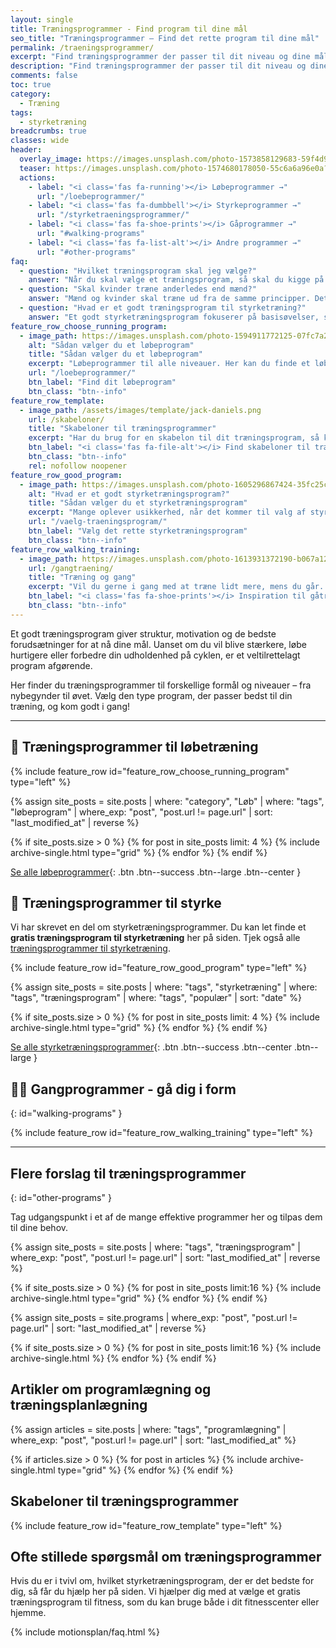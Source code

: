 ```yaml
---
layout: single
title: Træningsprogrammer - Find program til dine mål
seo_title: "Træningsprogrammer – Find det rette program til dine mål"
permalink: /traeningsprogrammer/
excerpt: "Find træningsprogrammer der passer til dit niveau og dine mål. Få mere struktur på din træning til fx kondition, styrketræning eller en kombination."
description: "Find træningsprogrammer der passer til dit niveau og dine mål. Få mere struktur på din træning til fx kondition, styrketræning eller en kombination."
comments: false
toc: true
category:
  - Træning
tags:
  - styrketræning
breadcrumbs: true
classes: wide
header:
  overlay_image: https://images.unsplash.com/photo-1573858129683-59f4d9c445d9?ixlib=rb-4.0.3&ixid=M3wxMjA3fDB8MHxwaG90by1wYWdlfHx8fGVufDB8fHx8fA%3D%3D&fit=crop&h=630&w=1200&q=60
  teaser: https://images.unsplash.com/photo-1574680178050-55c6a6a96e0a?ixlib=rb-1.2.1&ixid=eyJhcHBfaWQiOjEyMDd9&auto=format&fit=crop&h=300&w=400&q=10
  actions:
    - label: "<i class='fas fa-running'></i> Løbeprogrammer →"
      url: "/loebeprogrammer/"
    - label: "<i class='fas fa-dumbbell'></i> Styrkeprogrammer →"
      url: "/styrketraeningsprogrammer/"
    - label: "<i class='fas fa-shoe-prints'></i> Gåprogrammer →"
      url: "#walking-programs"
    - label: "<i class='fas fa-list-alt'></i> Andre programmer →"
      url: "#other-programs"
faq:
  - question: "Hvilket træningsprogram skal jeg vælge?"
    answer: "Når du skal vælge et træningsprogram, så skal du kigge på dit mål og den tid du har til rådighed. Uanset om du gerne vil forøge din styrke, opbygge muskler eller begge dele, så viser forskningen at det er en god ide at træne alle musklerne i kroppen mindst 2 gange om ugen. Jeg har skrevet en guide til, [hvordan du vælger det rigtige træningsprogram](/vaelg-traeningsprogram/), som du kan lade dig inspirere af."
  - question: "Skal kvinder træne anderledes end mænd?"
    answer: "Mænd og kvinder skal træne ud fra de samme principper. Det afgørende i valget af træningsprogram er, at du tilpasser det din målsætning, dine forudsætninger og din kropsbygning. Både kvinder og mænd kan altså sagtens tage udgangspunkt i et af de effektive træningsprogrammer på denne side."
  - question: "Hvad er et godt træningsprogram til styrketræning?"
    answer: "Et godt styrketræningsprogram fokuserer på basisøvelser, som udføres med god bevægelseskvalitet og tilpas hårdt i forhold til dine mål. De fleste vil få mere ud af at træne med 1-3 gentagelser i overskud end til failure. En ugentlige volumen 6-20 sæt for den enkelte muskelgruppe vil være passende. De bedste træningsprogrammer har også en plan for, hvordan man fra uge til uge kan lave [progression og progressivt overload](/progressionsmodeller-progressivt-overload/)."
feature_row_choose_running_program:
  - image_path: https://images.unsplash.com/photo-1594911772125-07fc7a2d8d9f?ixid=MnwxMjA3fDB8MHxwaG90by1wYWdlfHx8fGVufDB8fHx8&ixlib=rb-1.2.1&auto=format&fit=crop&h=300&w=400&q=10
    alt: "Sådan vælger du et løbeprogram"
    title: "Sådan vælger du et løbeprogram"
    excerpt: "Løbeprogrammer til alle niveauer. Her kan du finde et løbeprogram, der passer til dig. Der er løbetræningsprogrammer til at blive hurtigere på 5km, 10 km, halvmaraton og maraton."
    url: "/loebeprogrammer/"
    btn_label: "Find dit løbeprogram"
    btn_class: "btn--info"
feature_row_template:
  - image_path: /assets/images/template/jack-daniels.png
    url: /skabeloner/
    title: "Skabeloner til træningsprogrammer"
    excerpt: "Har du brug for en skabelon til dit træningsprogram, så kan du lade dig inspirere af vores GRATIS skabeloner til træningsporgrammer."
    btn_label: "<i class='fas fa-file-alt'></i> Find skabeloner til træningsprogrammer"
    btn_class: "btn--info"
    rel: nofollow noopener
feature_row_good_program:
  - image_path: https://images.unsplash.com/photo-1605296867424-35fc25c9212a?ixid=MnwxMjA3fDB8MHxwaG90by1wYWdlfHx8fGVufDB8fHx8&ixlib=rb-1.2.1&auto=format&fit=crop&h=300&w=300&q=10
    alt: "Hvad er et godt styrketræningsprogram?"
    title: "Sådan vælger du et styrketræningsprogram"
    excerpt: "Mange oplever usikkerhed, når det kommer til valg af styrketræningsprogram – og det er helt forståeligt. Hvordan vælger man det rigtige program? Hvor mange gange om ugen bør du træne? Hvor mange gentagelser og sæt giver resultater? Hvilke øvelser skal du inkludere, og hvornår er det tid til at skifte program?"
    url: "/vaelg-traeningsprogram/"
    btn_label: "Vælg det rette styrketræningsprogram"
    btn_class: "btn--info"
feature_row_walking_training:
  - image_path: https://images.unsplash.com/photo-1613931372190-b067a12f73b6?ixlib=rb-4.0.3&ixid=M3wxMjA3fDB8MHxzZWFyY2h8Mjh8fHdhbGtpbmd8ZW58MHwwfDB8fHwy&auto=format&fit=crop&w=400&q=10
    url: /gangtraening/
    title: "Træning og gang"
    excerpt: "Vil du gerne i gang med at træne lidt mere, mens du går. Så tjek alle forslagene her for inspiration til gåtræning."
    btn_label: "<i class='fas fa-shoe-prints'></i> Inspiration til gåtræning"
    btn_class: "btn--info"
---
```


Et godt træningsprogram giver struktur, motivation og de bedste forudsætninger for at nå dine mål. Uanset om du vil blive stærkere, løbe hurtigere eller forbedre din udholdenhed på cyklen, er et veltilrettelagt program afgørende. 

Her finder du træningsprogrammer til forskellige formål og niveauer – fra nybegynder til øvet. Vælg den type program, der passer bedst til din træning, og kom godt i gang!

***

## 🏃 Træningsprogrammer til løbetræning

{% include feature_row id="feature_row_choose_running_program" type="left" %}

<div class="feature__wrapper" markdown="1">

{% assign site_posts = site.posts | where: "category", "Løb" | where: "tags", "løbeprogram" | where_exp: "post", "post.url != page.url" | sort: "last_modified_at" | reverse %}

{% if site_posts.size > 0 %}
  {% for post in site_posts limit: 4 %}
    {% include archive-single.html type="grid" %}
  {% endfor %}
{% endif %}

[<i class='fas fa-running'></i> Se alle løbeprogrammer](/loebeprogrammer/){: .btn .btn--success .btn--large .btn--center }

</div>

## 💪 Træningsprogrammer til styrke

Vi har skrevet en del om styrketræningsprogrammer. Du kan let finde et **gratis træningsprogram til styrketræning** her på siden. Tjek også alle [træningsprogrammer til styrketræning](/styrketraeningsprogrammer/).

{% include feature_row id="feature_row_good_program" type="left" %}

{% assign site_posts = site.posts | where: "tags", "styrketræning" | where: "tags", "træningsprogram" | where: "tags", "populær" | sort: "date" %}

<div class="feature__wrapper" markdown="1">

{% if site_posts.size > 0 %}
  {% for post in site_posts limit: 4 %}
    {% include archive-single.html type="grid" %}
  {% endfor %}
{% endif %}

[<i class='fas fa-dumbbell'></i> Se alle styrketræningsprogrammer](/styrketraeningsprogrammer/){: .btn .btn--success .btn--center .btn--large }

</div>

## 🚶‍♂️ Gangprogrammer - gå dig i form
{: id="walking-programs" }

{% include feature_row id="feature_row_walking_training" type="left" %}

***

## Flere forslag til træningsprogrammer
{: id="other-programs" }

Tag udgangspunkt i et af de mange effektive programmer her og tilpas dem til dine behov.

<div class="feature__wrapper">

{% assign site_posts = site.posts | where: "tags", "træningsprogram" | where_exp: "post", "post.url != page.url" | sort: "last_modified_at" | reverse %}

{% if site_posts.size > 0 %}
  {% for post in site_posts limit:16 %}
    {% include archive-single.html type="grid" %}
  {% endfor %}
{% endif %}

</div>

<div class="feature__wrapper">

{% assign site_posts = site.programs | where_exp: "post", "post.url != page.url" | sort: "last_modified_at" | reverse %}

{% if site_posts.size > 0 %}
  {% for post in site_posts limit:16 %}
    {% include archive-single.html %}
  {% endfor %}
{% endif %}

</div>

## Artikler om programlægning og træningsplanlægning

<div class="feature__wrapper">

{% assign articles = site.posts | where: "tags", "programlægning" | where_exp: "post", "post.url != page.url" | sort: "last_modified_at" %}

{% if articles.size > 0 %}
  {% for post in articles %}
    {% include archive-single.html type="grid" %}
  {% endfor %}
{% endif %}

</div>

## Skabeloner til træningsprogrammer

{% include feature_row id="feature_row_template" type="left" %}

## Ofte stillede spørgsmål om træningsprogrammer

Hvis du er i tvivl om, hvilket styrketræningsprogram, der er det bedste for dig, så får du hjælp her på siden. Vi hjælper dig med at vælge et gratis træningsprogram til fitness, som du kan bruge både i dit fitnesscenter eller hjemme.

{% include motionsplan/faq.html %}

